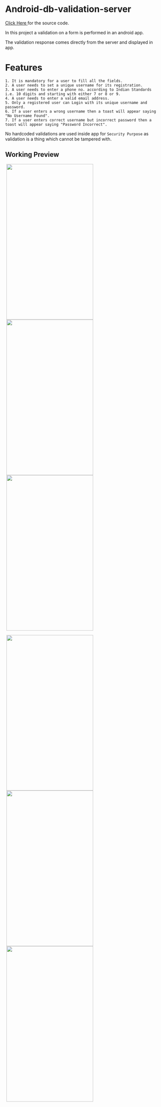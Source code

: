 # Android-db-validation-server

<a href="https://github.com/mittalHimanshu/Android-db-validation-server/blob/master/index.jsp"> Click Here </a> for the source code.

In this project a validation on a form is performed in an android app.

The validation response comes directly from the server and displayed in app.

# Features

```
1. It is mandatory for a user to fill all the fields.
2. A user needs to set a unique username for its registration.
3. A user needs to enter a phone no. according to Indian Standards i.e. 10 digits and starting with either 7 or 8 or 9.
4. A user needs to enter a valid email address.
5. Only a registered user can Login with its unique username and password.
6. If a user enters a wrong username then a toast will appear saying "No Username Found".
7. If a user enters correct username but incorrect password then a toast will appear saying "Password Incorrect". 
```
No hardcoded validations are used inside app for `Security Purpose` as validation is a thing which cannot be tampered with.

## Working Preview

<p float="left">
<img src="https://mittalhimanshu151.000webhostapp.com/Images/1.jpeg" width="280" height="500" hspace="4"/>
<img src="https://mittalhimanshu151.000webhostapp.com/Images/2.jpeg" width="280" height="500" hspace="4"/>
<img src="https://mittalhimanshu151.000webhostapp.com/Images/3.jpeg" width="280" height="500" hspace="4"/>
</p>
<p float="left">
<img src="https://mittalhimanshu151.000webhostapp.com/Images/4.jpeg" width="280" height="500" hspace="4"/>
<img src="https://mittalhimanshu151.000webhostapp.com/Images/7.jpeg" width="280" height="500" hspace="4"/>
<img src="https://mittalhimanshu151.000webhostapp.com/Images/8.jpeg" width="280" height="500" hspace="4"/>
</p>
